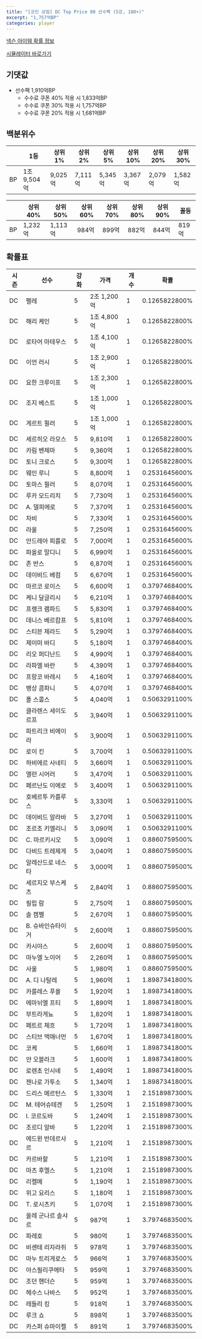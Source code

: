 ```yaml
---
title: "[코인 상점] DC Top Price 80 선수팩 (5강, 108+)"
excerpt: "1,757억BP"
categories: player
---
```

[넥슨 아이템 확률 정보](http://iteminfo.nexon.com/probability/fco?sn=8015)

[시뮬레이터 바로가기](/simulator/8015)
## 기댓값
- 선수팩 1,910억BP
  - 수수료 쿠폰 40% 적용 시 1,833억BP
  - 수수료 쿠폰 30% 적용 시 1,757억BP
  - 수수료 쿠폰 20% 적용 시 1,681억BP


## 백분위수

||1등|상위1%|상위2%|상위5%|상위10%|상위20%|상위30%|
|---|---|---|---|---|---|---|---|
|BP|1조 9,504억|9,025억|7,111억|5,345억|3,367억|2,079억|1,582억|

||상위40%|상위50%|상위60%|상위70%|상위80%|상위90%|꼴등|
|---|---|---|---|---|---|---|---|
|BP|1,232억|1,113억|984억|899억|882억|844억|819억|


## 확률표

|시즌|선수|강화|가격|개수|확률|
|---|---|---|---|---|---|
|DC|펠레|5|2조 1,200억|1|0.1265822800%|
|DC|해리 케인|5|1조 4,800억|1|0.1265822800%|
|DC|로타어 마테우스|5|1조 4,100억|1|0.1265822800%|
|DC|이언 러시|5|1조 2,900억|1|0.1265822800%|
|DC|요한 크루이프|5|1조 2,300억|1|0.1265822800%|
|DC|조지 베스트|5|1조 1,000억|1|0.1265822800%|
|DC|게르트 뮐러|5|1조 1,000억|1|0.1265822800%|
|DC|세르히오 라모스|5|9,810억|1|0.1265822800%|
|DC|카림 벤제마|5|9,360억|1|0.1265822800%|
|DC|토니 크로스|5|9,300억|1|0.1265822800%|
|DC|웨인 루니|5|8,800억|1|0.2531645600%|
|DC|토마스 뮐러|5|8,070억|1|0.2531645600%|
|DC|루카 모드리치|5|7,730억|1|0.2531645600%|
|DC|A. 델피에로|5|7,370억|1|0.2531645600%|
|DC|차비|5|7,330억|1|0.2531645600%|
|DC|라울|5|7,250억|1|0.2531645600%|
|DC|안드레아 피를로|5|7,000억|1|0.2531645600%|
|DC|파올로 말디니|5|6,990억|1|0.2531645600%|
|DC|존 반스|5|6,870억|1|0.2531645600%|
|DC|데이비드 베컴|5|6,670억|1|0.2531645600%|
|DC|마르코 로이스|5|6,600억|1|0.3797468400%|
|DC|케니 달글리시|5|6,210억|1|0.3797468400%|
|DC|프랭크 램파드|5|5,830억|1|0.3797468400%|
|DC|데니스 베르캄프|5|5,810억|1|0.3797468400%|
|DC|스티븐 제라드|5|5,290억|1|0.3797468400%|
|DC|제이미 바디|5|5,180억|1|0.3797468400%|
|DC|리오 퍼디난드|5|4,990억|1|0.3797468400%|
|DC|라파엘 바란|5|4,390억|1|0.3797468400%|
|DC|프랑코 바레시|5|4,160억|1|0.3797468400%|
|DC|뱅상 콤파니|5|4,070억|1|0.3797468400%|
|DC|폴 스콜스|5|4,040억|1|0.5063291100%|
|DC|클라렌스 세이도르프|5|3,940억|1|0.5063291100%|
|DC|파트리크 비에이라|5|3,900억|1|0.5063291100%|
|DC|로이 킨|5|3,700억|1|0.5063291100%|
|DC|하비에르 사네티|5|3,660억|1|0.5063291100%|
|DC|앨런 시어러|5|3,470억|1|0.5063291100%|
|DC|페르난도 이에로|5|3,400억|1|0.5063291100%|
|DC|호베르투 카를루스|5|3,330억|1|0.5063291100%|
|DC|데이비드 알라바|5|3,270억|1|0.5063291100%|
|DC|조르조 키엘리니|5|3,090억|1|0.5063291100%|
|DC|C. 마르키시오|5|3,090억|1|0.8860759500%|
|DC|다비드 트레제게|5|3,040억|1|0.8860759500%|
|DC|알레산드로 네스타|5|3,000억|1|0.8860759500%|
|DC|세르지오 부스케츠|5|2,840억|1|0.8860759500%|
|DC|필립 람|5|2,750억|1|0.8860759500%|
|DC|솔 캠벨|5|2,670억|1|0.8860759500%|
|DC|B. 슈바인슈타이거|5|2,600억|1|0.8860759500%|
|DC|카시야스|5|2,600억|1|0.8860759500%|
|DC|마누엘 노이어|5|2,260억|1|0.8860759500%|
|DC|사울|5|1,980억|1|0.8860759500%|
|DC|A. 디 나탈레|5|1,960억|1|1.8987341800%|
|DC|카를레스 푸욜|5|1,920억|1|1.8987341800%|
|DC|에마뉘엘 프티|5|1,890억|1|1.8987341800%|
|DC|부트라게뇨|5|1,820억|1|1.8987341800%|
|DC|페트르 체흐|5|1,720억|1|1.8987341800%|
|DC|스티브 맥매너먼|5|1,670억|1|1.8987341800%|
|DC|코케|5|1,660억|1|1.8987341800%|
|DC|얀 오블라크|5|1,600억|1|1.8987341800%|
|DC|로렌초 인시녜|5|1,490억|1|1.8987341800%|
|DC|젠나로 가투소|5|1,340억|1|1.8987341800%|
|DC|드리스 메르턴스|5|1,330억|1|2.1518987300%|
|DC|M. 테어슈테겐|5|1,250억|1|2.1518987300%|
|DC|I. 코르도바|5|1,240억|1|2.1518987300%|
|DC|조르디 알바|5|1,220억|1|2.1518987300%|
|DC|에드윈 반데르사르|5|1,210억|1|2.1518987300%|
|DC|카르바할|5|1,210억|1|2.1518987300%|
|DC|마츠 후멜스|5|1,210억|1|2.1518987300%|
|DC|리켈메|5|1,190억|1|2.1518987300%|
|DC|위고 요리스|5|1,180억|1|2.1518987300%|
|DC|T. 로시츠키|5|1,070억|1|2.1518987300%|
|DC|올레 군나르 솔샤르|5|987억|1|3.7974683500%|
|DC|파레호|5|980억|1|3.7974683500%|
|DC|비셴테 리자라쥐|5|978억|1|3.7974683500%|
|DC|마누 트리게로스|5|966억|1|3.7974683500%|
|DC|아스필리쿠에타|5|959억|1|3.7974683500%|
|DC|조던 헨더슨|5|959억|1|3.7974683500%|
|DC|헤수스 나바스|5|952억|1|3.7974683500%|
|DC|레들리 킹|5|918억|1|3.7974683500%|
|DC|루크 쇼|5|898억|1|3.7974683500%|
|DC|카스퍼 슈마이켈|5|891억|1|3.7974683500%|
